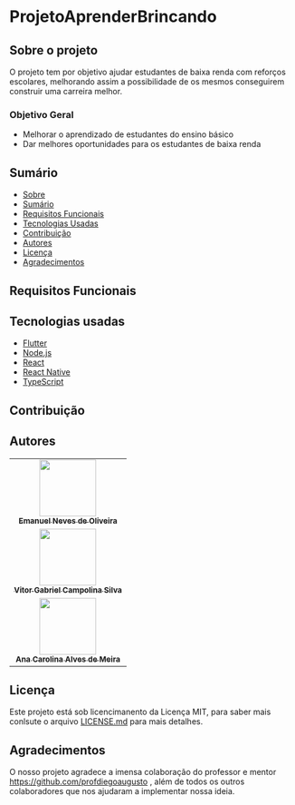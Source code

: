 # ProjetoAprenderBrincando


## Sobre o projeto
O projeto tem por objetivo ajudar estudantes de baixa renda com reforços escolares, melhorando assim a possibilidade de os mesmos conseguirem construir uma carreira melhor.

### Objetivo Geral
 - Melhorar o aprendizado de estudantes do ensino básico
 - Dar melhores oportunidades para os estudantes de baixa renda


## Sumário
* [Sobre](#Sobre-o-projeto)
* [Sumário](#sumário)
* [Requisitos Funcionais](#requisitos-funcionais)
* [Tecnologias Usadas](#tecnologias-usadas)
* [Contribuição](#contribuição)
* [Autores](#autores)
* [Licença](#licença)
* [Agradecimentos](#agradecimentos)

## Requisitos Funcionais

## Tecnologias usadas
- [Flutter](https://flutter.dev/)
- [Node.js](https://nodejs.org/en/)
- [React](https://pt-br.reactjs.org/)
- [React Native](https://reactnative.dev/)
- [TypeScript](https://www.typescriptlang.org/)

## Contribuição

## Autores
<!-- ALL-CONTRIBUTORS-LIST:START - Do not remove or modify this section -->
<!-- prettier-ignore-start -->
<!-- markdownlint-disable -->
<table>
   <tr>
     <tr> <td align="center"><a href="https://github.com/o-emanuelneves"><img src="https://avatars.githubusercontent.com/u/103153962?v=4" width="100px;" alt=""/><br /><sub><b>Emanuel Neves de Oliveira</b></sub></td>
     <tr> <td align="center"><a href="https://github.com/vitorcampolina"><img src="https://avatars.githubusercontent.com/u/103151856?v=4" width="100px;" alt=""/><br /><sub><b>Vitor Gabriel Campolina Silva</b></sub></td>
     <tr> <td align="center"><a href="https://github.com/AnaMeira"><img src="https://avatars.githubusercontent.com/u/103151894?v=4" width="100px;" alt=""/><br /><sub><b>Ana Carolina Alves de Meira</b></sub></td>
   <tr>
<table
<!-- markdownlint-restore -->
<!-- prettier-ignore-end -->

<!-- ALL-CONTRIBUTORS-LIST:END -->
      
## Licença
Este projeto está sob licencimanento da Licença MIT, para saber mais conlsute o arquivo <a href= "https://github.com/WillianGomesSoares/BemStar/blob/main/LICENSE.md">LICENSE.md</a> para mais detalhes.

## Agradecimentos
O nosso projeto agradece a imensa colaboração do professor e mentor https://github.com/profdiegoaugusto , além de todos os outros colaboradores que nos ajudaram a implementar nossa ideia.
